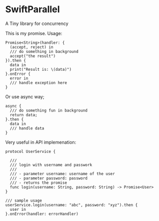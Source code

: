 # SwiftParallel
A Tiny library for concurrency

This is my promise. Usage:

```
Promise<String>(handler: {
  (accept, reject) in
  /// do something in background
  accept("the result")
}).then {
  data in
  print("Result is: \(data)")
}.onError {
  error in
  /// handle exception here
}
```

Or use async way;

```
async {
  /// do something fun in background
  return data;
}.then {
  data in
  /// handle data
}
```

Very useful in API implemenation:

```
protocol UserService {
  
  ///
  /// login with username and passwork
  ///
  /// - parameter username: username of the user
  /// - parameter password: password
  /// - returns the promise
  func login(username: String, password: String) -> Promise<User>
}

/// sample usage
userService.login(username: "abc", password: "xyz").then {
  user in
}.onError(handler: errorHandler)
```
